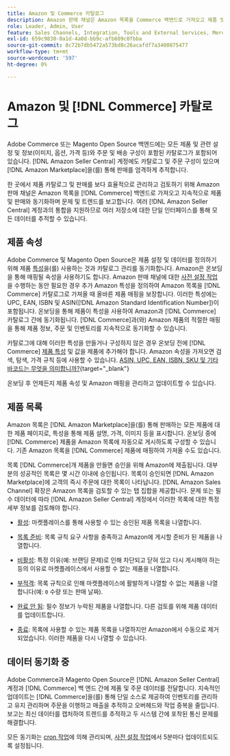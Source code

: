 ```yaml
---
title: Amazon 및 Commerce 카탈로그
description: Amazon 판매 채널은 Amazon 목록을 Commerce 백엔드로 가져오고 제품 및 판매와 계속 동기화합니다.
role: Leader, Admin, User
feature: Sales Channels, Integration, Tools and External Services, Merchandising, Catalog Management
exl-id: 659c9830-0a1d-4a0d-bb9c-afb609c0fbba
source-git-commit: 8c72b7db5472a573bd8c26acafdf7a3400875477
workflow-type: tm+mt
source-wordcount: '597'
ht-degree: 0%

---
```


# Amazon 및 [!DNL Commerce] 카탈로그

Adobe Commerce 또는 Magento Open Source 백엔드에는 모든 제품 및 관련 설정 및 정보(이미지, 옵션, 가격 등)와 주문 및 배송 구성이 포함된 카탈로그가 포함되어 있습니다. [!DNL Amazon Seller Central] 계정에도 카탈로그 및 주문 구성이 있으며 [!DNL Amazon Marketplace]을(를) 통해 판매를 엄격하게 추적합니다.

한 곳에서 제품 카탈로그 및 판매를 보다 효율적으로 관리하고 검토하기 위해 Amazon 판매 채널은 Amazon 목록을 [!DNL Commerce] 백엔드로 가져오고 지속적으로 제품 및 판매와 동기화하며 문제 및 트렌드를 보고합니다. 여러 [!DNL Amazon Seller Central] 계정과의 통합을 지원하므로 여러 저장소에 대한 단일 인터페이스를 통해 모든 데이터를 추적할 수 있습니다.

## 제품 속성

Adobe Commerce 및 Magento Open Source은 제품 설정 및 데이터를 정의하기 위해 제품 [특성](https://experienceleague.adobe.com/docs/commerce-admin/catalog/product-attributes/product-attributes.html)을(를) 사용하는 것과 카탈로그 관리를 동기화합니다. Amazon은 온보딩을 통해 매핑될 속성을 사용하기도 합니다. Amazon 판매 채널에 대한 [사전 설정 작업](./amazon-pre-setup-tasks.md)을 수행하는 동안 필요한 경우 추가 Amazon 특성을 정의하여 Amazon 목록을 [!DNL Commerce] 카탈로그로 가져올 때 올바른 제품 매핑을 보장합니다. 이러한 특성에는 UPC, EAN, ISBN 및 ASIN([!DNL Amazon Standard Identification Number])이 포함됩니다. 온보딩을 통해 제품이 특성을 사용하여 Amazon과 [!DNL Commerce] 카탈로그 간에 동기화됩니다. [!DNL Commerce]과(와) Amazon 제품의 적절한 매핑을 통해 제품 정보, 주문 및 인벤토리를 지속적으로 동기화할 수 있습니다.

카탈로그에 대해 이러한 특성을 만들거나 구성하지 않은 경우 온보딩 전에 [!DNL Commerce] [제품 특성](https://experienceleague.adobe.com/docs/commerce-admin/catalog/product-attributes/product-attributes.html) 및 값을 제품에 추가해야 합니다. Amazon 속성을 가져오면 검색, 탐색, 가격 규칙 등에 사용할 수 있습니다. [ASIN, UPC, EAN, ISBN, SKU 및 기타 바코드는 무엇을 의미합니까?](https://sellerskills.com/multi-channel-operations/what-asin-upc-ean-isbn-sku-and-other-barcodes-mean/#what-is-isbn-number){target="_blank"}

온보딩 후 언제든지 제품 속성 및 Amazon 매핑을 관리하고 업데이트할 수 있습니다.

## 제품 목록

Amazon 목록은 [!DNL Amazon Marketplace]을(를) 통해 판매하는 모든 제품에 대한 제품 페이지로, 특성을 통해 제품 설명, 가격, 이미지 등을 표시합니다. 온보딩 중에 [!DNL Commerce] 제품을 Amazon 목록에 자동으로 게시하도록 구성할 수 있습니다. 기존 Amazon 목록을 [!DNL Commerce] 제품에 매핑하여 가져올 수도 있습니다.

목록 [!DNL Commerce]개 제품을 만들면 승인을 위해 Amazon에 제출됩니다. 대부분의 성공적인 목록은 몇 시간 이내에 승인됩니다. 목록이 승인되면 [!DNL Amazon Marketplace]에 고객의 즉시 주문에 대한 목록이 나타납니다. [!DNL Amazon Sales Channel] 확장은 Amazon 목록을 검토할 수 있는 탭 집합을 제공합니다. 문제 또는 필수 데이터에 따라 [!DNL Amazon Seller Central] 계정에서 이러한 목록에 대한 특정 세부 정보를 검토해야 합니다.

- [활성](./active-listings.md): 마켓플레이스를 통해 사용할 수 있는 승인된 제품 목록을 나열합니다.

- [목록 준비](./ready-to-list.md): 목록 규칙 요구 사항을 충족하고 Amazon에 게시할 준비가 된 제품을 나열합니다.

- [비활성](./inactive-listings.md): 특정 이유(예: 브랜딩 문제)로 인해 차단되고 닫혀 있고 다시 게시해야 하는 등의 이유로 마켓플레이스에서 사용할 수 없는 제품을 나열합니다.

- [부적격](./ineligible-listings.md): 목록 규칙으로 인해 마켓플레이스에 활발하게 나열할 수 없는 제품을 나열합니다(예: `0` 수량 또는 판매 날짜).

- [완료 안 됨](./incomplete-listings.md): 필수 정보가 누락된 제품을 나열합니다. 다른 검토를 위해 제품 데이터를 업데이트합니다.

- [종료](./ended-listings.md): 목록에 사용할 수 있는 제품 목록을 나열하지만 Amazon에서 수동으로 제거되었습니다. 이러한 제품을 다시 나열할 수 있습니다.

## 데이터 동기화 중

Adobe Commerce과 Magento Open Source은 [!DNL Amazon Seller Central] 계정과 [!DNL Commerce] 백 엔드 간에 제품 및 주문 데이터를 전달합니다. 지속적인 업데이트는 [!DNL Commerce]을(를) 통해 단일 소스로 제공하여 인벤토리를 관리하고 유지 관리하며 주문을 이행하고 매출을 추적하고 오버헤드와 작업 중복을 줄입니다. 보고는 최신 데이터를 캡처하여 트렌드를 추적하고 두 시스템 간에 포착된 통신 문제를 해결합니다.

모든 동기화는 [cron 작업](https://experienceleague.adobe.com/docs/commerce-admin/systems/tools/cron.html)에 의해 관리되며, [사전 설정 작업](./amazon-pre-setup-tasks.md)에서 5분마다 업데이트되도록 설정됩니다.
